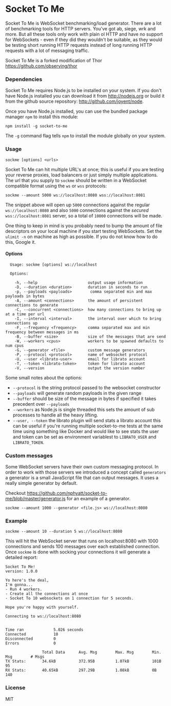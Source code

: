 # Socket To Me

Socket To Me is WebSocket benchmarking/load generator. There are a lot of benchmarking
tools for HTTP servers. You've got ab, siege, wrk and more. But all these tools
only work with plain ol HTTP and have no support for WebSockets - even if they did
they wouldn't be suitable, as they would be testing short running HTTP requests
instead of long running HTTP requests with a lot of messaging traffic.

Socket To Me is a forked modification of Thor https://github.com/observing/thor

### Dependencies

Socket To Me requires Node.js to be installed on your system. If you don't have Node.js
installed you can download it from http://nodejs.org or build it from the github
source repository: http://github.com/joyent/node.

Once you have Node.js installed, you can use the bundled package manager `npm` to
install this module:

```
npm install -g socket-to-me
```

The `-g` command flag tells `npm` to install the module globally on your system.

### Usage

```
sockme [options] <urls>
```

Socket To Me can hit multiple URL's at once; this is useful if you are testing your
reverse proxies, load balancers or just simply multiple applications. The url
that you supply to `sockme` should be written in a WebSocket compatible format
using the `ws` or `wss` protocols:

```
sockme --amount 5000 ws://localhost:8080 wss://localhost:8081
```

The snippet above will open up `5000` connections against the regular
`ws://localhost:8080` and also `5000` connections against the *secured*
`wss://localhost:8081` server, so a total of `10000` connections will be made.

One thing to keep in mind is you probably need to bump the amount of file
descriptors on your local machine if you start testing WebSockets. Set the
`ulimit -n` on machine as high as possible. If you do not know how to do this,
Google it.

#### Options

```
  Usage: sockme [options] ws://localhost

  Options:

    -h, --help                      output usage information
    -D, --duration <duration>       duration in seconds to run
    -p, --payloads <payloads>        comma separated min and max payloads in bytes
    -A, --amount <connections>      the amount of persistent connections to generate
    -C, --concurrent <connections>  how many connections to bring up at a time per url
    -I, --interval <interval>       the interval over which to bring connections up
    -F, --frequency <frequency>     comma separated max and min frequency between messages in ms
    -B, --buffer <size>             size of the messages that are send
    -W, --workers <cpus>            workers to be spawned defaults to num cpus
    -G, --generator <file>          custom message generators
    -P, --protocol <protocol>       name of websocket protocol
    -U, --user <librato-user>       email for librato account
    -T, --token <librato-token>     token for librato account
    -V, --version                   output the version number
```

Some small notes about the options:

- `--protocol` is the string protocol passed to the websocket constructor
- `--payloads` will generate random payloads in the given range
- `--buffer` should be size of the message in bytes if specified it takes precedent over `--payloads`
- `--workers` as Node.js is single threaded this sets the amount of sub
  processes to handle all the heavy lifting.
- `--user, --token` the librato plugin will send stats a librato account
   this can be useful if you're running multiple socket-to-me tests at 
   the same time using something like Docker and would like to see stats
   the user and token can be set as environment variablest to `LIBRATO_USER`
   and `LIBRATO_TOKEN`.

### Custom messages

Some WebSocket servers have their own custom messaging protocol. In order to
work with those servers we introduced a concept called `generators` a generator
is a small JavaScript file that can output messages. It uses
a really simple generator by default. 

Checkout https://github.com/nphyatt/socket-to-me/blob/master/generator.js for an
example of a generator.

```
sockme --amount 1000 --generator <file.js> ws://localhost:8080
```

### Example

```
sockme --amount 10 --duration 5 ws://localhost:8080
```

This will hit the WebSocket server that runs on localhost:8080 with 1000
connections and sends 100 messages over each established connection. Once `sockme`
is done with socking your connections it will generate a detailed report:

```
Socket To Me!                                                  version: 1.0.0

Yo here's the deal,
I'm gonna...
- Run 4 workers.
- Create all the connections at once
- Socket To 10 websockets on 1 connection for 5 seconds.

Hope you're happy with yourself.

Connecting to ws://localhost:8080


Time ran             5.026 seconds
Connected            10
Disconnected         0
Errors               0

                Total Data      Avg. Msg        Max. Msg        Min. Msg        # Msgs
TX Stats:       34.6kB          372.95B         1.07kB          101B            95
RX Stats:       40.65kB         297.29B         1.08kB          0B              140

```

### License

MIT
